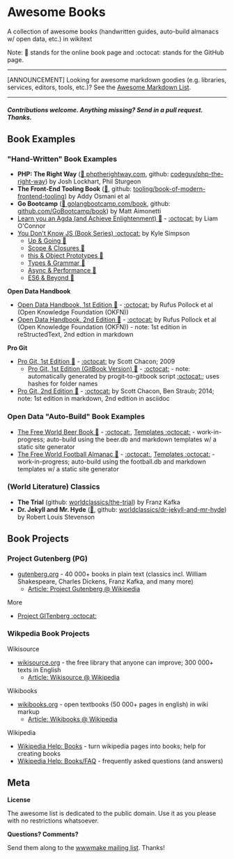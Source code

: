 # Awesome Books

A collection of awesome books (handwritten guides, auto-build almanacs w/ open data, etc.) in wikitext

Note: :book: stands for the online book page and :octocat: stands for the GitHub page.

---

[ANNOUNCEMENT] Looking for awesome markdown goodies (e.g. libraries, services, editors, tools, etc.)? See the [Awesome Markdown List](https://github.com/writekit/awesome-markdown). 

---

#### _Contributions welcome. Anything missing? Send in a pull request. Thanks._


## Book Examples

### "Hand-Written" Book Examples

- **PHP: The Right Way** ([:book: phptherightway.com](http://www.phptherightway.com),  github: [codeguy/php-the-right-way](https://github.com/codeguy/php-the-right-way)) by Josh Lockhart, Phil Sturgeon
- **The Front-End Tooling Book** ([:book:](http://tooling.github.io/book-of-modern-frontend-tooling), github:  [tooling/book-of-modern-frontend-tooling](https://github.com/tooling/book-of-modern-frontend-tooling)) by Addy Osmani et al
- **Go Bootcamp** ([:book: golangbootcamp.com/book](http://www.golangbootcamp.com/book),  github: [github.com/GoBootcamp/book](https://github.com/GoBootcamp/book)) by Matt Aimonetti
- [Learn you an Agda (and Achieve Enlightenment) :book:](http://learnyouanagda.liamoc.net) - [:octocat:](https://github.com/liamoc/learn-you-an-agda) by Liam O'Connor
- [You Don't Know JS (Book Series) :octocat:](https://github.com/getify/You-Dont-Know-JS) by Kyle Simpson
    - [Up & Going :book:](https://github.com/getify/You-Dont-Know-JS/blob/master/up%20&%20going/README.md)
    - [Scope & Closures :book:](https://github.com/getify/You-Dont-Know-JS/blob/master/scope%20&%20closures/README.md)
    - [this & Object Prototypes :book:](https://github.com/getify/You-Dont-Know-JS/blob/master/this%20&%20object%20prototypes/README.md)
    - [Types & Grammar :book:](https://github.com/getify/You-Dont-Know-JS/blob/master/types%20&%20grammar/README.md)
    - [Async & Performance :book:](https://github.com/getify/You-Dont-Know-JS/blob/master/async%20&%20performance/README.md)
    - [ES6 & Beyond :book:](https://github.com/getify/You-Dont-Know-JS/blob/master/es6%20&%20beyond/README.md)

**Open Data Handbook**

- [Open Data Handbook, 1st Edition :book:](http://opendatahandbook.org) - [:octocat:](https://github.com/okfn/opendatahandbook) by Rufus Pollock et al (Open Knowledge Foundation (OKFN))
- [Open Data Handbook, 2nd Edition :book:](http://new.opendatahandbook.org) - [:octocat:](https://github.com/okfn/opendatahandbook-v2) by Rufus Pollock et al (Open Knowledge Foundation (OKFN)) - note: 1st edition in reStructedText, 2nd edtion in markdown


**Pro Git**

- [Pro Git, 1st Edition :book:](http://git-scm.com/book/en/v1) - [:octocat:](https://github.com/progit/progit/tree/master/en) by Scott Chacon; 2009
    - [Pro Git, 1st Edition (GitBook Version) :book:](http://gitbookio.gitbooks.io/progit/content/en/) - [:octocat:](https://github.com/GitbookIO/git/tree/master/en) - note: automatically generated by progit-to-gitbook script [:octocat:](https://github.com/AaronO/progit-to-gitbook); uses hashes for folder names
- [Pro Git, 2nd Edition :book:](http://git-scm.com/book/en/v2) - [:octocat:](https://github.com/progit/progit2) by Scott Chacon, Ben Straub; 2014;  note: 1st edition in markdown, 2nd edition in asciidoc



### Open Data "Auto-Build" Book Examples

- [The Free World Beer Book :book:](http://openbeer.github.io/book) - [:octocat:](https://github.com/openbeer/book), [Templates :octocat:](https://github.com/book-templates/beer) - work-in-progress; auto-build using the beer.db and markdown templates w/ a static site generator
- [The Free World Football Almanac :book:](http://openfootball.github.io/book) - [:octocat:](https://github.com/openfootball/book), [Templates :octocat:](https://github.com/book-templates/football)  - work-in-progress; auto-build using the football.db and markdown templates w/ a static site generator
     
### (World Literature) Classics 

- **The Trial** (github: [worldclassics/the-trial](https://github.com/worldclassics/the-trial)) by Franz Kafka
- **Dr. Jekyll and Mr. Hyde** ([:book:](http://drjekyllthemes.github.io/jekyll-book-theme/), github: [worldclassics/dr-jekyll-and-mr-hyde](https://github.com/worldclassics/dr-jekyll-and-mr-hyde)) by Robert Louis Stevenson


## Book Projects

### Project Gutenberg (PG)

- [gutenberg.org](http://www.gutenberg.org) - 40 000+ books in plain text (classics incl. William Shakespeare, Charles Dickens, Franz Kafka, and many more)
   - [Article: Project Gutenberg @ Wikipedia](http://en.wikipedia.org/wiki/Project_Gutenberg)

More

- [Project GITenberg :octocat:](https://github.com/GITenberg)


### Wikpedia Book Projects

Wikisource

- [wikisource.org](http://www.wikisource.org) - the free library that anyone can improve; 300 000+ texts in English
   - [Article: Wikisource @ Wikipedia](http://en.wikipedia.org/wiki/Wikisource)

Wikibooks

- [wikibooks.org](http://www.wikibooks.org) - open textbooks (50 000+ pages in english) in wiki markup 
    - [Article: Wikibooks @ Wikipedia](http://en.wikipedia.org/wiki/Wikibooks)

Wikipedia

- [Wikipedia Help: Books](http://en.wikipedia.org/wiki/Help:Books) - turn wikipedia pages into books; help for creating books 
- [Wikipedia Help: Books/FAQ](http://en.wikipedia.org/wiki/Help:Books/FAQ) - frequently asked questions (and answers)


## Meta

**License**

The awesome list is dedicated to the public domain. Use it as you please with no restrictions whatsoever.

**Questions? Comments?**

Send them along to the [wwwmake mailing list](http://groups.google.com/group/wwwmake). Thanks!

